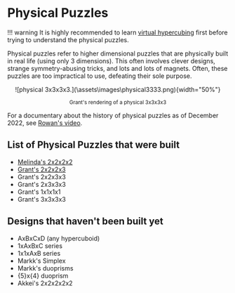 # Physical Puzzles

!!! warning
    It is highly recommended to learn [virtual hypercubing](\wiki\software) first before trying to understand the physical puzzles.

Physical puzzles refer to higher dimensional puzzles that are physically built in real life (using only 3 dimensions). This often involves clever designs, strange symmetry-abusing tricks, and lots and lots of magnets. Often, these puzzles are too impractical to use, defeating their sole purpose.

<center>![physical 3x3x3x3.](\assets\images\physical3333.png){width="50%"}

<small> Grant's rendering of a physical 3x3x3x3 </small> </center>

For a documentary about the history of physical puzzles as of December 2022, see [Rowan's video](https://www.youtube.com/watch?v=QTc-rG-nunA).

## List of Physical Puzzles that were built
- [Melinda's 2x2x2x2](melinda-2222.md)
- [Grant's 2x2x2x3](grant-2223.md)
- Grant's 2x2x3x3
- Grant's 2x3x3x3
- Grant's 1x1x1x1
- Grant's 3x3x3x3

## Designs that haven't been built yet
- AxBxCxD (any hypercuboid)
- 1xAxBxC series
- 1x1xAxB series
- Markk's Simplex
- Markk's duoprisms
- {5}x{4} duoprism
- Akkei's 2x2x2x2x2








